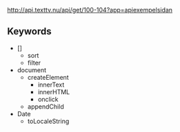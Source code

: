 http://api.texttv.nu/api/get/100-104?app=apiexempelsidan

## Keywords

* []
	* sort
	* filter
* document
	* createElement
		* innerText
		* innerHTML
		* onclick
	* appendChild
* Date
	* toLocaleString
